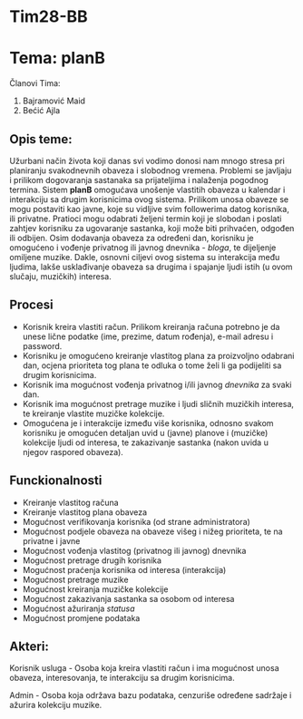 ﻿# Tim28-BB

# Tema: planB

Članovi Tima:

1. Bajramović Maid
2. Bećić Ajla

## Opis teme:

Užurbani način života koji danas svi vodimo donosi nam mnogo stresa pri planiranju svakodnevnih obaveza i slobodnog vremena. Problemi se javljaju i prilikom dogovaranja sastanaka sa prijateljima i nalaženja pogodnog termina. Sistem **planB** omogućava unošenje vlastitih obaveza u kalendar i interakciju sa drugim korisnicima ovog sistema. Prilikom unosa obaveze se mogu postaviti kao javne, koje su vidljive svim followerima datog korisnika, ili privatne. Pratioci mogu odabrati željeni termin koji je slobodan i poslati zahtjev korisniku za ugovaranje sastanka, koji može biti prihvaćen, odgođen ili odbijen. Osim dodavanja obaveza za određeni dan, korisniku je omogućeno i vođenje privatnog ili javnog dnevnika - *bloga*, te dijeljenje omiljene muzike. Dakle, osnovni ciljevi ovog sistema su interakcija među ljudima, lakše usklađivanje obaveza sa drugima i spajanje ljudi istih (u ovom slučaju, muzičkih) interesa.

## Procesi

- Korisnik kreira vlastiti račun. Prilikom kreiranja računa potrebno je da unese lične podatke (ime, prezime, datum rođenja), e-mail adresu i password.
- Korisniku je omogućeno kreiranje vlastitog plana za proizvoljno odabrani dan, ocjena prioriteta tog plana te odluka o tome želi li ga podijeliti sa drugim korisnicima.
- Korisnik ima mogućnost vođenja privatnog i/ili javnog *dnevnika* za svaki dan.
- Korisnik ima mogućnost pretrage muzike i ljudi sličnih muzičkih interesa, te kreiranje vlastite muzičke kolekcije.
- Omogućena je i interakcije između više korisnika, odnosno svakom korisniku je omogućen detaljan uvid u (javne) planove i (muzičke) kolekcije ljudi od interesa, te zakazivanje sastanka (nakon uvida u njegov raspored obaveza).

## Funckionalnosti

- Kreiranje vlastitog računa
- Kreiranje vlastitog plana obaveza
- Mogućnost verifikovanja korisnika (od strane administratora) 
- Mogućnost podjele obaveza na obaveze višeg i nižeg prioriteta, te na privatne i javne
- Mogućnost vođenja vlastitog (privatnog ili javnog) dnevnika
- Mogućnost pretrage drugih korisnika
- Mogućnost praćenja korisnika od interesa (interakcija)
- Mogućnost pretrage muzike
- Mogućnost kreiranja muzičke kolekcije
- Mogućnost zakazivanja sastanka sa osobom od interesa
- Mogućnost ažuriranja *statusa*
- Mogućnost promjene podataka

## Akteri:

Korisnik usluga - Osoba koja kreira vlastiti račun i ima mogućnost unosa obaveza, interesovanja, te interakciju sa drugim korisnicima.

Admin - Osoba koja održava bazu podataka, cenzuriše određene sadržaje i ažurira kolekciju muzike.

